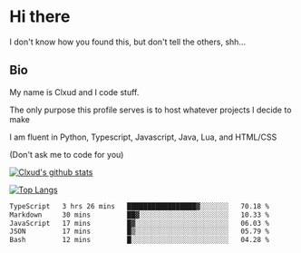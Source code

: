 

# Hi there
I don't know how you found this, but don't tell the others, shh...

## Bio
My name is Clxud and I code stuff.

The only purpose this profile serves is to host whatever projects I decide to make

I am fluent in Python, Typescript, Javascript, Java, Lua, and HTML/CSS



(Don't ask me to code for you)

[![Clxud's github stats](https://github-readme-stats.vercel.app/api?username=cloudwithax&count_private=true&theme=dark&show_icons=true)](https://github.com/anuraghazra/github-readme-stats) 

[![Top Langs](https://github-readme-stats.vercel.app/api/top-langs/?username=cloudwithax&theme=dark)](https://github.com/anuraghazra/github-readme-stats)

<!--START_SECTION:waka-->

```txt
TypeScript   3 hrs 26 mins   █████████████████▓░░░░░░░   70.18 %
Markdown     30 mins         ██▓░░░░░░░░░░░░░░░░░░░░░░   10.33 %
JavaScript   17 mins         █▓░░░░░░░░░░░░░░░░░░░░░░░   06.03 %
JSON         17 mins         █▒░░░░░░░░░░░░░░░░░░░░░░░   05.79 %
Bash         12 mins         █░░░░░░░░░░░░░░░░░░░░░░░░   04.28 %
```

<!--END_SECTION:waka-->







